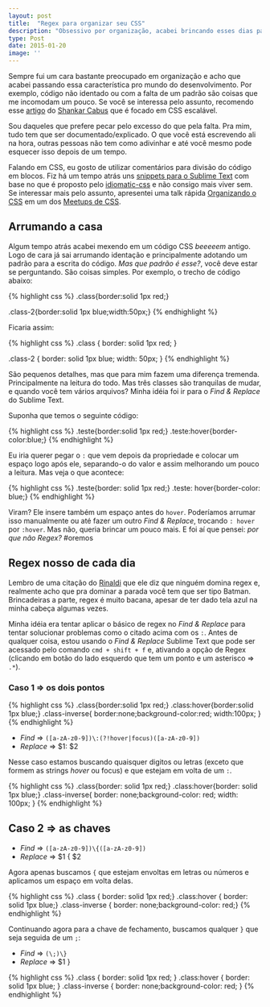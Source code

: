 ```yaml
---
layout: post
title:  "Regex para organizar seu CSS"
description: "Obsessivo por organização, acabei brincando esses dias para reorganizar uns arquivos CSS"
type: Post
date: 2015-01-20
image: ''
---
```


Sempre fui um cara bastante preocupado em organização e acho que acabei passando essa característica pro mundo do desenvolvimento. Por exemplo, código não identado ou com a falta de um padrão são coisas que me incomodam um pouco. Se você se interessa pelo assunto, recomendo esse [artigo](https://medium.com/@shankarcabus/css-escalavel-parte-1-41e7e863799e) do [Shankar Cabus](https://twitter.com/ShankarCabus) que é focado em CSS escalável.

Sou daqueles que prefere pecar pelo excesso do que pela falta. Pra mim, tudo tem que ser documentado/explicado. O que você está escrevendo ali na hora, outras pessoas não tem como adivinhar e até você mesmo pode esquecer isso depois de um tempo.

Falando em CSS, eu gosto de utilizar comentários para divisão do código em blocos. Fiz há um tempo atrás uns [snippets para o Sublime Text](https://github.com/raphaelfabeni/css-comments) com base no que é proposto pelo [idiomatic-css](https://github.com/necolas/idiomatic-css) e não consigo mais viver sem. Se interessar mais pelo assunto, apresentei uma talk rápida [Organizando o CSS](https://speakerdeck.com/raphaelfabeni/organizando-o-css) em um dos [Meetups de CSS](http://www.meetup.com/CSS-SP/).


## Arrumando a casa

Algum tempo atrás acabei mexendo em um código CSS *beeeeem* antigo. Logo de cara já sai arrumando identação e principalmente adotando um padrão para a escrita do código. *Mas que padrão é esse?*, você deve estar se perguntando. São coisas simples. Por exemplo, o trecho de código abaixo:

{% highlight css %}
.class{border:solid 1px red;}

.class-2{border:solid 1px blue;width:50px;}
{% endhighlight  %}

Ficaria assim:

{% highlight css %}
.class {
    border: solid 1px red;
}

.class-2 {
    border: solid 1px blue;
    width: 50px;
}
{% endhighlight  %}

São pequenos detalhes, mas que para mim fazem uma diferença tremenda. Principalmente na leitura do todo. Mas três classes são tranquilas de mudar, e quando você tem vários arquivos? Minha idéia foi ir para o *Find & Replace* do Sublime Text.

Suponha que temos o seguinte código:

{% highlight css %}
.teste{border:solid 1px red;}
.teste:hover{border-color:blue;}
{% endhighlight  %}

Eu iria querer pegar o `:` que vem depois da propriedade e colocar um espaço logo após ele, separando-o do valor e assim melhorando um pouco a leitura. Mas veja o que acontece:

{% highlight css %}
.teste{border: solid 1px red;}
.teste: hover{border-color: blue;}
{% endhighlight  %}

Viram? Ele insere também um espaço antes do `hover`. Poderíamos arrumar isso manualmente ou até fazer um outro *Find & Replace*, trocando `: hover` por `:hover`. Mas não, queria brincar um pouco mais. E foi aí que pensei: *por que não Regex?* #oremos

## Regex nosso de cada dia

Lembro de uma citação do [Rinaldi](https://twitter.com/rafaelrinaldi) que ele diz que ninguém domina regex e, realmente acho que pra dominar a parada você tem que ser tipo Batman. Brincadeiras a parte, regex é muito bacana, apesar de ter dado tela azul na minha cabeça algumas vezes.

Minha idéia era tentar aplicar o básico de regex no *Find & Replace* para tentar solucionar problemas como o citado acima com os `:`. Antes de qualquer coisa, estou usando o *Find & Replace* Sublime Text que pode ser acessado pelo comando `cmd + shift + f` e, ativando a opção de Regex (clicando em botão do lado esquerdo que tem um ponto e um asterisco => `.*`).

### Caso 1 => os dois pontos

{% highlight css %}
.class{border:solid 1px red;}
.class:hover{border:solid 1px blue;}
.class-inverse{
    border:none;background-color:red;
    width:100px;
}
{% endhighlight  %}

* *Find* => `([a-zA-z0-9])\:(?!hover|focus)([a-zA-z0-9])`
* *Replace* => $1: $2

Nesse caso estamos buscando quaisquer digitos ou letras (exceto que formem as strings *hover* ou focus) e que estejam em volta de um `:`.

{% highlight css %}
.class{border: solid 1px red;}
.class:hover{border: solid 1px blue;}
.class-inverse{
    border: none;background-color: red;
    width: 100px;
}
{% endhighlight  %}

## Caso 2 => as chaves

* *Find* => `([a-zA-z0-9])\{([a-zA-z0-9])`
* *Replace* => $1 { $2

Agora apenas buscamos `{` que estejam envoltas em letras ou números e aplicamos um espaço em volta delas.

{% highlight css %}
.class { border: solid 1px red;}
.class:hover { border: solid 1px blue;}
.class-inverse { border: none;background-color: red;}
{% endhighlight  %}

Continuando agora para a chave de fechamento, buscamos qualquer `}` que seja seguida de um `;`:

* *Find* => `(\;)\}`
* *Replace* => $1 }

{% highlight css %}
.class { border: solid 1px red; }
.class:hover { border: solid 1px blue; }
.class-inverse { border: none;background-color: red; }
{% endhighlight  %}


